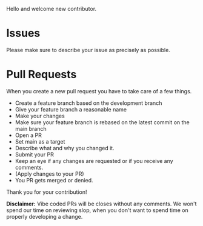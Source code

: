 Hello and welcome new contributor.

# Issues
Please make sure to describe your issue as precisely as possible.

# Pull Requests
When you create a new pull request you have to take care of a few things.

- Create a feature branch based on the development branch
- Give your feature branch a reasonable name
- Make your changes
- Make sure your feature branch is rebased on the latest commit on the main branch
- Open a PR
- Set main as a target
- Describe what and why you changed it.
- Submit your PR
- Keep an eye if any changes are requested or if you receive any comments.
- (Apply changes to your PR)
- You PR gets merged or denied.

Thank you for your contribution!

**Disclaimer:** Vibe coded PRs will be closes without any comments. We won't spend our time on reviewing slop, when you don't want to spend time on properly developing a change.
